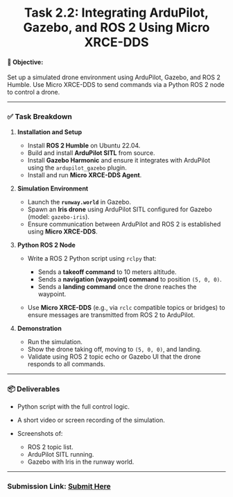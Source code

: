 <h1 align="center"><b> Task 2.2: Integrating ArduPilot, Gazebo, and ROS 2 Using Micro XRCE-DDS </b></h1>

#### 🎯 **Objective:**

Set up a simulated drone environment using ArduPilot, Gazebo, and ROS 2 Humble. Use Micro XRCE-DDS to send commands via a Python ROS 2 node to control a drone.

---

### ✅ **Task Breakdown**

1. **Installation and Setup**

   * Install **ROS 2 Humble** on Ubuntu 22.04.
   * Build and install **ArduPilot SITL** from source.
   * Install **Gazebo Harmonic** and ensure it integrates with ArduPilot using the `ardupilot_gazebo` plugin.
   * Install and run **Micro XRCE-DDS Agent**.

2. **Simulation Environment**

   * Launch the **`runway.world`** in Gazebo.
   * Spawn an **Iris drone** using ArduPilot SITL configured for Gazebo (model: `gazebo-iris`).
   * Ensure communication between ArduPilot and ROS 2 is established using **Micro XRCE-DDS**.

3. **Python ROS 2 Node**

   * Write a ROS 2 Python script using `rclpy` that:

     * Sends a **takeoff command** to 10 meters altitude.
     * Sends a **navigation (waypoint) command** to position `(5, 0, 0)`.
     * Sends a **landing command** once the drone reaches the waypoint.
   * Use **Micro XRCE-DDS** (e.g., via `rclc` compatible topics or bridges) to ensure messages are transmitted from ROS 2 to ArduPilot.

4. **Demonstration**

   * Run the simulation.
   * Show the drone taking off, moving to `(5, 0, 0)`, and landing.
   * Validate using ROS 2 topic echo or Gazebo UI that the drone responds to all commands.

---

### 📦 **Deliverables**

* Python script with the full control logic.
* A short video or screen recording of the simulation.
* Screenshots of:

  * ROS 2 topic list.
  * ArduPilot SITL running.
  * Gazebo with Iris in the runway world.

---

### Submission Link: [Submit Here](https://forms.gle/Wj3ZGBvsJzBxJSJq8)
